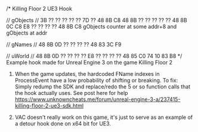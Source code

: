 /*
Killing Floor 2 UE3 Hook

// gObjects
// 3B ?? ?? ?? ?? ?? 7D ?? 48 8B C8 48 8B ?? ?? ?? ?? ?? 48 8B 0C C8 E8 ?? ?? ?? ?? 48 8B C8 gObjects counter at some addr+8 and gObjects at addr

// gNames
// 48 8B 0D ?? ?? ?? ?? 48 83 3C F9

// uWorld
// 48 8B 0D ?? ?? ?? ?? E8 ?? ?? ?? ?? 48 85 C0 74 10 83 B8
*/
Example hook made for Unreal Engine 3 on the game Killing Floor 2

1) When the game updates, the hardcoded FName indexes in ProcessEvent have a low probability of shifting or breaking. 
To fix:
Simply redump the SDK and replace/redo the 5 or so function calls that the hook actually uses.
See post here for help https://www.unknowncheats.me/forum/unreal-engine-3-a/237415-killing-floor-2-ue3-sdk.html

2) VAC doesn't really work on this game, it's just to serve as an example of a detour hook done on x64 bit for UE3. 
